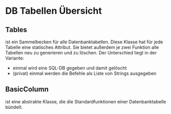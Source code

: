 # DB Tabellen Übersicht

## Tables
ist ein Sammelbecken für alle Datenbanktabellen. 
Diese Klasse hat für jede Tabelle eine statisches Attribut.
Sie bietet außerdem je zwei Funktion alle Tabellen neu zu generieren und zu löschen. 
Der Unterschied liegt in der Variante:
- einmal wird eine SQL-DB gegeben und damit gelöscht
- (privat) einmal werden die Befehle als Liste von Strings ausgegeben
## BasicColumn
ist eine abstrakte Klasse, die die Standardfunktionen einer Datenbanktabelle bündelt.

